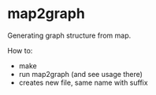 # map2graph
Generating graph structure from map.

How to:
- make
- run map2graph (and see usage there)
- creates new file, same name with suffix
